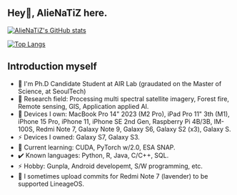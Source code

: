 ## Hey👋, AlieNaTiZ here.

[![AlieNaTiZ's GitHub stats](https://github-readme-stats.vercel.app/api?username=alienatiz&count_private=true&show_icons=true&theme=vue)](https://github.com/alienatiz)

[![Top Langs](https://github-readme-stats.vercel.app/api/top-langs/?username=alienatiz&langs_count=5&layout=compact&theme=vue)](https://github.com/alienatiz?tab=repositories)

<!--
<a href="https://github.com/anuraghazra/github-readme-stats">
  <img align="center" src="https://github-readme-stats.vercel.app/api/top-langs/?username=alienatiz&langs_count=10&layout=compact&cache_seconds=43200&locale=en&theme=dracula" />
</a>
-->

## Introduction myself

- 🔭 I'm Ph.D Candidate Student at AIR Lab (graudated on the Master of Science, at SeoulTech)
- 💬 Research field: Processing multi spectral satellite imagery, Forest fire, Remote sensing, GIS, Application applied AI.
- 📱 Devices I own: MacBook Pro 14" 2023 (M2 Pro), iPad Pro 11" 3th (M1), iPhone 15 Pro, iPhone 11, iPhone SE 2nd Gen, Raspberry Pi 4B/3B, IM-100S, Redmi Note 7, Galaxy Note 9, Galaxy S6, Galaxy S2 (x3), Galaxy S.
- ⚡ Devices I owned: Galaxy S7, Galaxy S3.
- 🌱 Current learning: CUDA, PyTorch w/2.0, ESA SNAP.
- ✔️ Known languages: Python, R, Java, C/C++, SQL.
- ⚡ Hobby: Gunpla, Android developemt, S/W programming, etc.
- 🤔 I sometimes upload commits for Redmi Note 7 (lavender) to be supported LineageOS.

<!--
**alienatiz/alienatiz** is a ✨ _special_ ✨ repository because its `README.md` (this file) appears on your GitHub profile.

Here are some ideas to get you started:

- 🔭 I’m currently working on ...
- 🌱 I’m currently learning ...
- 👯 I’m looking to collaborate on ...
- 🤔 I’m looking for help with ...
- 💬 Ask me about ...
- 📫 How to reach me: ...
- 😄 Pronouns: ...
- ⚡ Fun fact: ...
-->

